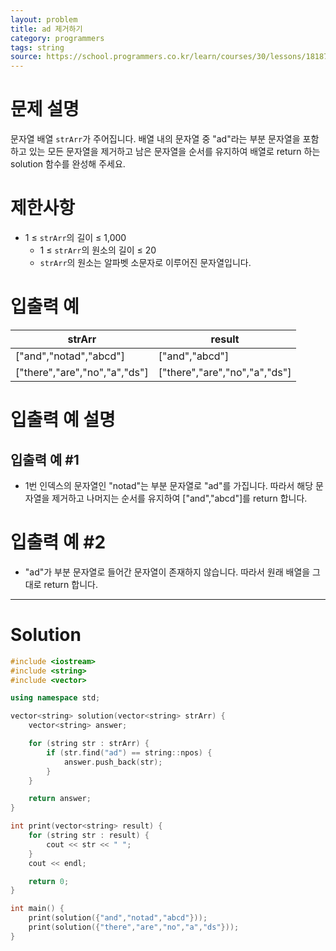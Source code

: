 ```yaml
---
layout: problem
title: ad 제거하기
category: programmers
tags: string
source: https://school.programmers.co.kr/learn/courses/30/lessons/181870
---
```


# 문제 설명

문자열 배열 `strArr`가 주어집니다. 배열 내의 문자열 중 "ad"라는 부분 문자열을 포함하고 있는 모든 문자열을 제거하고 남은 문자열을 순서를 유지하여 배열로 return 하는 solution 함수를 완성해 주세요.

# 제한사항

- 1 ≤ `strArr`의 길이 ≤ 1,000
    - 1 ≤ `strArr`의 원소의 길이 ≤ 20
    - `strArr`의 원소는 알파벳 소문자로 이루어진 문자열입니다.

# 입출력 예

| strArr | result |
| --- | --- |
| ["and","notad","abcd"] | ["and","abcd"] |
| ["there","are","no","a","ds"] | ["there","are","no","a","ds"] |

# 입출력 예 설명

## 입출력 예 #1

- 1번 인덱스의 문자열인 "notad"는 부분 문자열로 "ad"를 가집니다. 따라서 해당 문자열을 제거하고 나머지는 순서를 유지하여 ["and","abcd"]를 return 합니다.

# 입출력 예 #2

- "ad"가 부분 문자열로 들어간 문자열이 존재하지 않습니다. 따라서 원래 배열을 그대로 return 합니다.

---

# Solution

```cpp
#include <iostream>
#include <string>
#include <vector>

using namespace std;

vector<string> solution(vector<string> strArr) {
    vector<string> answer;

    for (string str : strArr) {
        if (str.find("ad") == string::npos) {
            answer.push_back(str);
        }
    }

    return answer;
}

int print(vector<string> result) {
    for (string str : result) {
        cout << str << " ";
    }
    cout << endl;

    return 0;
}

int main() {
    print(solution({"and","notad","abcd"}));
    print(solution({"there","are","no","a","ds"}));
}
```
